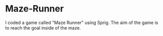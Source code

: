 # Maze-Runner
I coded a game called "Maze Runner" using Sprig. The aim of the game is to reach the goal inside of the maze.
